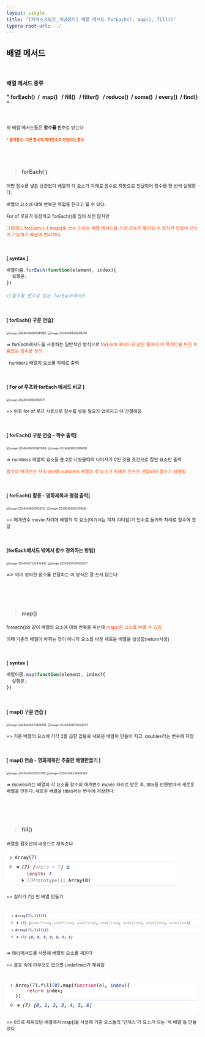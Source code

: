 ```yaml
---
layout: single
title: "[자바스크립트_개념정리] 배열 메서드 forEach(), map(), fill()"
typora-root-url: ../
---
```






## 배열 메서드

<br>



#### 배열 메서드 종류

**"  forEach()  &nbsp;/  map()  &nbsp; /   fill()  &nbsp; /  filter()  &nbsp; /  reduce()  &nbsp;/  some()  &nbsp;/  every()  &nbsp;/  find()   "**

<br>

<span style="font-size:85%">위 배열 메서드들은 **함수를 인수**로 받는다</span>

<span style="font-size:70%; color:orangered; font-weight:bold">* 콜백함수: 다른 함수의 매개변수로 전달되는 함수</span>



<br>

<br>

> #### forEach( )



<span style="font-size:85%">어떤 함수를 넣든 상관없이 배열의 각 요소가 차례로 함수로 자동으로 전달되어 함수를 한 번씩 실행한다.</span>

<span style="font-size:85%">배열의 요소에 대해 반복문 역할을 한다고 볼 수 있다.</span>

<span style="font-size:85%">For of 루프가 등장하고 forEach()를 많이 쓰진 않지만 </span>

<span style="font-size:85%; color: orangered">그럼에도 forEach()나 map()을 쓰는 이유는 배열 메서드를 쓰면 성능은 떨어질 수 있지만 연달아 쓰는게 가능하기 때문에 편리하다.</span>

<br>

**<span style="font-size:90%">[ syntax ]</span>**

```javascript
배열이름.forEach(function(element, index){
  실행문;
})

//함수를 인수로 받는 forEach메서드
```

<br>

<span style="font-size:90%; font-weight:bold">[ forEach() 구문 연습]</span>

<img src="/images/2024-04-07-method_array/image-20240408000340162.png" alt="image-20240408000340162" style="zoom:50%;" />

<img src="/images/2024-04-07-method_array/image-20240408000411309.png" alt="image-20240408000411309" style="zoom:50%;" />

<span style="font-size:85%">=> forEach메서드를 사용하는 일반적인 방식으로 <span style="color:orangered">forEach 메서드와 같은 줄에서 이 목적만을 위한 이름없는 함수를 정의</span></span>

  <span style="font-size:85%">  numbers 배열의 요소를 차례로 출력</span>

<br>

<span style="font-size:90%; font-weight:bold">[ For of 루프와 forEach 메서드 비교 ]</span>

<img src="/images/2024-04-07-method_array/image-20240408000551571.png" alt="image-20240408000551571" style="zoom:50%;" />

<span style="font-size:85%">=> 이후 for of 루프 사용으로 함수를 넣을 필요가 없어지고 더 간결해짐</span>

<br>



<span style="font-size:90%; font-weight:bold">[ forEach() 구문 연습 - 짝수 출력]</span>

<img src="/images/2024-04-07-method_array/image-20240408000901084.png" alt="image-20240408000901084" style="zoom:50%;" />

<img src="/images/2024-04-07-method_array/image-20240408000914318.png" alt="image-20240408000914318" style="zoom:50%;" />

<span style="font-size:85%">=> numbers 배열의 요소들 중 2로 나눴을때의 나머지가 0인 것을 조건으로 참인 요소만 출력</span>

   <span style="font-size:85%; color:orangered"> 함수의 매개변수 자리 (el)에 numbers 배열의 각 요소가 차례로 인수로 전달되어 함수가 실행됨</span>

<br>

<span style="font-size:90%; font-weight:bold">[ forEach() 활용 - 영화제목과 평점 출력]</span>

<img src="/images/2024-04-07-method_array/image-20240408001938153.png" alt="image-20240408001938153" style="zoom:50%;" />

<img src="/images/2024-04-07-method_array/image-20240408002019582.png" alt="image-20240408002019582" style="zoom:50%;" />

<span style="font-size:85%">=> 매개변수 movie 자리에 배열의 각 요소(여기서는 객체 리터럴)가 인수로 들어와 차례로 함수에 전달</span>



<br>

<span style="font-size:90%; font-weight:bold">[forEach메서드 밖에서 함수 정의하는 방법]</span>

<img src="/images/2024-04-07-method_array/image-20240407235435493.png" alt="image-20240407235435493" style="zoom:50%;" />

<img src="/images/2024-04-07-method_array/image-20240407235400877.png" alt="image-20240407235400877" style="zoom:50%;" />

=> <span style="font-size:85%">이미 정의한 함수를 전달하는 이 방식은 잘 쓰지 않는다</span>



<br>

<br>

<br>



> #### map()



<span style="font-size:85%">foreach()와 같이 배열의 요소에 대해 반복을 하는데 <span style="color: orangered">map()은 요소를 바꿀 수 있음</span></span>

<span style="font-size:85%">이때 기존의 배열이 바뀌는 것이 아니라 요소를 바꾼 새로운 배열을 생성함(return사용)</span>

<br>

**<span style="font-size:90%">[ syntax ]</span>**

```javascript
배열이름.map(function(element, index){
  실행문;
})

```

<br>

<span style="font-size:90%; font-weight:bold">[ map() 구문 연습 ]</span>

<img src="/images/2024-04-07-method_array/image-20240408225954385.png" alt="image-20240408225954385" style="zoom:50%;" />

<img src="/images/2024-04-07-method_array/image-20240408230008575.png" alt="image-20240408230008575" style="zoom:50%;" />

<span style="font-size:85%">=> 기존 배열의 요소에 각각 2를 곱한 값들로 새로운 배열이 만들어 지고, doubles라는 변수에 저장</span>



<br>

<span style="font-size:90%; font-weight:bold">[ map() 연습 - 영화제목만 추출한 배열만들기 ]</span>

<img src="/images/2024-04-07-method_array/image-20240408230757916.png" alt="image-20240408230757916" style="zoom:50%;" />

<img src="/images/2024-04-07-method_array/image-20240408230845563.png" alt="image-20240408230845563" style="zoom:50%;" />

<span style="font-size:85%">=> movies라는 배열의 각 요소를 함수의 매개변수 movie 자리로 받은 후, title을 반환받아서 새로운 배열을 만든다. 새로운 배열을 titles라는 변수에 저장한다.</span>

<br>

<br>

<br>

> #### fill()

<span style="font-size:85%">배열을 괄호안의 내용으로 채워준다</span>





<img src="/images/2024-04-07-method_array/image-20240509132617206.png" alt="image-20240509132617206" style="zoom:50%;" />

<span style="font-size:85%">=> 길이가 7인 빈 배열 만들기</span>

<br>

<img src="/images/2024-04-07-method_array/image-20240509133102417.png" alt="image-20240509133102417" style="zoom:50%;" />

<span style="font-size:85%">=> fill()메서드를 사용해 배열의 요소를 채운다</span>

<span style="font-size:85%">=> 괄호 속에 아무것도 없으면 undefined가 채워짐</span>

<br>

<img src="/images/2024-04-07-method_array/image-20240509134904803.png" alt="image-20240509134904803" style="zoom:50%;" />

<span style="font-size:85%">=> 0으로 채워있던 배열에서 map()을 사용해 기존 요소들의 '인덱스'가 요소가 되는 '새 배열'을 만들었다</span>



<br>

<br>

<br>







